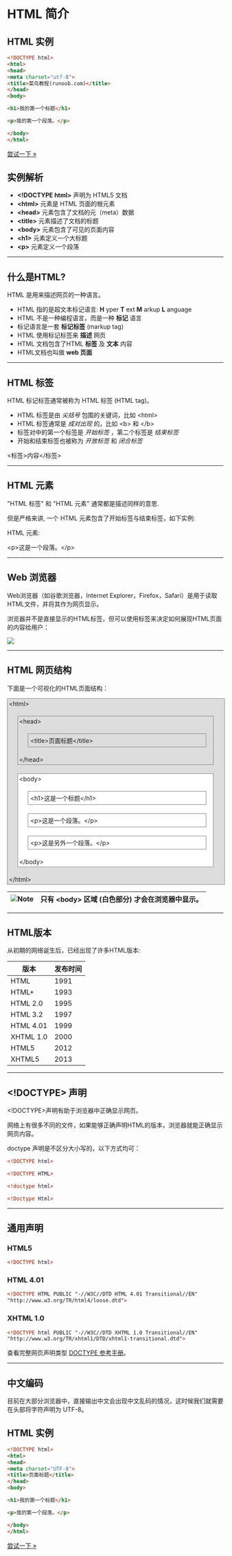 # HTML 简介

## HTML 实例

```HTML
<!DOCTYPE html>
<html>
<head>
<meta charset="utf-8">
<title>菜鸟教程(runoob.com)</title>
</head>
<body>

<h1>我的第一个标题</h1>

<p>我的第一个段落。</p>

</body>
</html>
```

[尝试一下 »](http://www.runoob.com/try/try.php?filename=tryhtml_intro)

## 实例解析

 * **&lt;!DOCTYPE html&gt;**  声明为 HTML5 文档
 * **&lt;html&gt;**  元素是 HTML 页面的根元素
 * **&lt;head&gt;**  元素包含了文档的元（meta）数据
 * **&lt;title&gt;**  元素描述了文档的标题
 * **&lt;body&gt;**  元素包含了可见的页面内容
 * **&lt;h1&gt;**  元素定义一个大标题
 * **&lt;p&gt;**  元素定义一个段落

--------

## 什么是HTML?

HTML 是用来描述网页的一种语言。

 * HTML 指的是超文本标记语言:  **H** yper **T** ext  **M** arkup  **L** anguage
 * HTML 不是一种编程语言，而是一种 **标记** 语言
 * 标记语言是一套 **标记标签**  (markup tag)
 * HTML 使用标记标签来 **描述** 网页
 * HTML 文档包含了HTML **标签** 及 **文本** 内容
 * HTML文档也叫做 **web 页面**

--------

## HTML 标签

HTML 标记标签通常被称为 HTML 标签 (HTML tag)。

 * HTML 标签是由 _尖括号_ 包围的关键词，比如 &lt;html&gt;
 * HTML 标签通常是 _成对出现_ 的，比如 &lt;b&gt; 和 &lt;/b&gt;
 * 标签对中的第一个标签是 _开始标签_ ，第二个标签是 _结束标签_
 * 开始和结束标签也被称为 _开放标签_ 和 _闭合标签_

&lt;标签&gt;内容&lt;/标签&gt;

--------

## HTML 元素

"HTML 标签" 和 "HTML 元素" 通常都是描述同样的意思.

但是严格来讲, 一个 HTML 元素包含了开始标签与结束标签，如下实例:

HTML 元素:

&lt;p&gt;这是一个段落。&lt;/p&gt;

--------

## Web 浏览器

Web浏览器（如谷歌浏览器，Internet Explorer，Firefox，Safari）是用于读取HTML文件，并将其作为网页显示。

浏览器并不是直接显示的HTML标签，但可以使用标签来决定如何展现HTML页面的内容给用户：

![](images/html-first.png)

--------

## HTML 网页结构

下面是一个可视化的HTML页面结构：

<div style="width:99%;border:1px solid grey;padding:3px;margin:0;background-color:#ddd">&lt;html&gt;
<div style="width:90%;border:1px solid grey;padding:3px;margin:20px">&lt;head&gt;
<div style="width:90%;border:1px solid grey;padding:5px;margin:20px">&lt;title&gt;页面标题&lt;/title&gt;
</div>
&lt;/head&gt;
</div>
<div style="width:90%;border:1px solid grey;padding:3px;margin:20px;background-color:#fff">&lt;body&gt;
<div style="width:90%;border:1px solid grey;padding:5px;margin:20px">&lt;h1&gt;这是一个标题&lt;/h1&gt;</div>
<div style="width:90%;border:1px solid grey;padding:5px;margin:20px">&lt;p&gt;这是一个段落。&lt;/p&gt;</div>
<div style="width:90%;border:1px solid grey;padding:5px;margin:20px">&lt;p&gt;这是另外一个段落。&lt;/p&gt;</div>
&lt;/body&gt;
</div>
&lt;/html&gt;
</div>

| ![Note](images/lamp.jpg) | 只有 &lt;body&gt; 区域 (白色部分) 才会在浏览器中显示。 |
| ---- | ---- |

--------

## HTML版本

从初期的网络诞生后，已经出现了许多HTML版本:

| 版本 | 发布时间 |
| ---- | ---- |
| HTML | 1991 |
| HTML+ | 1993 |
| HTML 2.0 | 1995 |
| HTML 3.2 | 1997 |
| HTML 4.01 | 1999 |
| XHTML 1.0 | 2000 |
| HTML5 | 2012 |
| XHTML5 | 2013 |

--------

## &lt;!DOCTYPE&gt; 声明

&lt;!DOCTYPE&gt;声明有助于浏览器中正确显示网页。

网络上有很多不同的文件，如果能够正确声明HTML的版本，浏览器就能正确显示网页内容。

doctype 声明是不区分大小写的，以下方式均可：

```HTML
<!DOCTYPE html>

<!DOCTYPE HTML>

<!doctype html>

<!Doctype Html>
```

--------

## 通用声明

### HTML5

```HTML
<!DOCTYPE html>
```

### HTML 4.01

```HTML
<!DOCTYPE HTML PUBLIC "-//W3C//DTD HTML 4.01 Transitional//EN"
"http://www.w3.org/TR/html4/loose.dtd">
```

### XHTML 1.0

```HTML
<!DOCTYPE html PUBLIC "-//W3C//DTD XHTML 1.0 Transitional//EN"
"http://www.w3.org/TR/xhtml1/DTD/xhtml1-transitional.dtd">
```

查看完整网页声明类型 [DOCTYPE 参考手册](http://www.runoob.com/tags/tag-doctype.html)。

--------

## 中文编码

目前在大部分浏览器中，直接输出中文会出现中文乱码的情况，这时候我们就需要在头部将字符声明为 UTF-8。

## HTML 实例

```HTML
<!DOCTYPE html>
<html>
<head>
<meta charset="UTF-8">
<title>页面标题</title>
</head>
<body>

<h1>我的第一个标题</h1>

<p>我的第一个段落。</p>

</body>
</html>
```

[尝试一下 »](http://www.runoob.com/try/try.php?filename=tryhtml_intro_utf8)
